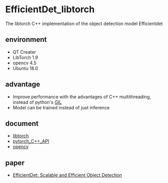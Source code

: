 # EfficientDet_libtorch
The libtorch C++ implementation of the object detection model Efficientdet

## environment

* QT Creater
* LibTorch 1.9
* opencv 4.5
* Ubuntu 18.0

## advantage

* Improve performance with the advantages of C++ multithreading, instead of python's [GIL](https://zh.wikipedia.org/wiki/%E5%85%A8%E5%B1%80%E8%A7%A3%E9%87%8A%E5%99%A8%E9%94%81)
* Model can be trained instead of just inference

## document

* [libtorch](https://pytorch.org/cppdocs/api/library_root.html)
* [pytorch_C++_API](https://pytorch.org/cppdocs/)
* [opencv](https://docs.opencv.org/4.5.2/)

## paper
* [EfficientDet: Scalable and Efficient Object Detection](https://arxiv.org/abs/1911.09070)

